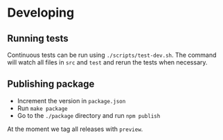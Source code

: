 Developing
==========

## Running tests

Continuous tests can be run using `./scripts/test-dev.sh`. The command will
watch all files in `src` and `test` and rerun the tests when necessary.

## Publishing package

* Increment the version in `package.json`
* Run `make package`
* Go to the `./package` directory and run `npm publish`

At the moment we tag all releases with `preview`.
